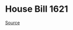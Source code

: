 # House Bill 1621

[Source](http://lawfilesext.leg.wa.gov/biennium/2021-22/Xml/Bills/House%20Bills/1621.xml)